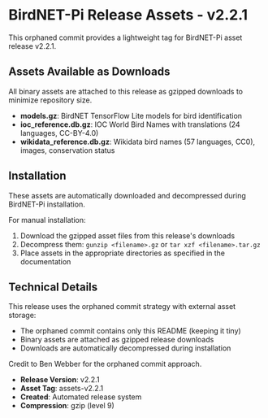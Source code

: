 # BirdNET-Pi Release Assets - v2.2.1

This orphaned commit provides a lightweight tag for BirdNET-Pi asset release v2.2.1.

## Assets Available as Downloads

All binary assets are attached to this release as gzipped downloads to minimize repository size.

- **models.gz**: BirdNET TensorFlow Lite models for bird identification
- **ioc_reference.db.gz**: IOC World Bird Names with translations (24 languages, CC-BY-4.0)
- **wikidata_reference.db.gz**: Wikidata bird names (57 languages, CC0), images, conservation status


## Installation

These assets are automatically downloaded and decompressed during BirdNET-Pi installation.

For manual installation:

1. Download the gzipped asset files from this release's downloads
2. Decompress them: `gunzip <filename>.gz` or `tar xzf <filename>.tar.gz`
3. Place assets in the appropriate directories as specified in the documentation

## Technical Details

This release uses the orphaned commit strategy with external asset storage:
- The orphaned commit contains only this README (keeping it tiny)
- Binary assets are attached as gzipped release downloads
- Downloads are automatically decompressed during installation

Credit to Ben Webber for the orphaned commit approach.

- **Release Version**: v2.2.1
- **Asset Tag**: assets-v2.2.1
- **Created**: Automated release system
- **Compression**: gzip (level 9)
